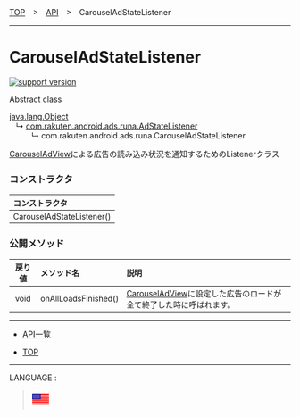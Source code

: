 [TOP](../#top)　>　[API](./README.md)　>　CarouselAdStateListener

---

# CarouselAdStateListener

[![support version](http://img.shields.io/badge/runa-1.3.0+-blueviolet.svg?style=flat)](https://github.com/rakuten-ads/Rakuten-Ads-Android/releases/tag/1.6.0)

Abstract class

[java.lang.Object](https://developer.android.com/reference/java/lang/Object.html)<br>
&nbsp;&nbsp;&nbsp;↳&nbsp;[com.rakuten.android.ads.runa.AdStateListener](./AdStateListener.md)<br>
&nbsp;&nbsp;&nbsp;&nbsp;&nbsp;&nbsp;&nbsp;&nbsp;&nbsp;&nbsp;↳&nbsp;com.rakuten.android.ads.runa.CarouselAdStateListener

[CarouselAdView](./CarouselAdView.md)による広告の読み込み状況を通知するためのListenerクラス

### コンストラクタ

|コンストラクタ|
|:---|
|CarouselAdStateListener()|

### 公開メソッド

|戻り値|メソッド名|説明|
|:---:|:---|:---|
|void|onAllLoadsFinished()|[CarouselAdView](./CarouselAdView.md)に設定した広告のロードが全て終了した時に呼ばれます。|


---

* [API一覧](./README.md)

* [TOP](../#top)

---
LANGUAGE :
> [![en](/doc/lang/en.png)](/doc/api/CarouselAdStateListener.md)
